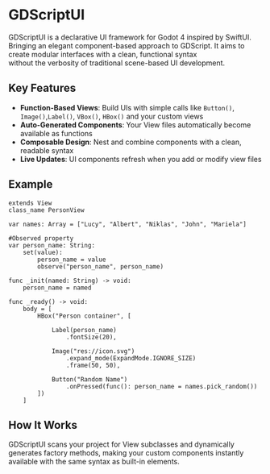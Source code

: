 # GDScriptUI

GDScriptUI is a declarative UI framework for Godot 4 inspired by SwiftUI.<br>
Bringing an elegant component-based approach to GDScript. It aims to create modular interfaces with a clean, functional syntax<br>
without the verbosity of traditional scene-based UI development.

## Key Features

- **Function-Based Views**: Build UIs with simple calls like `Button()`, `Image()`,`Label()`, `VBox()`, `HBox()`  and your custom views
- **Auto-Generated Components**: Your View files automatically become available as functions
- **Composable Design**: Nest and combine components with a clean, readable syntax
- **Live Updates**: UI components refresh when you add or modify view files

## Example

```gdscript
extends View
class_name PersonView

var names: Array = ["Lucy", "Albert", "Niklas", "John", "Mariela"]

#Observed property
var person_name: String:
	set(value):
		person_name = value
		observe("person_name", person_name)

func _init(named: String) -> void:
	person_name = named

func _ready() -> void:
	body = [
		HBox("Person container", [
			
			Label(person_name)
				.fontSize(20),

			Image("res://icon.svg")
				.expand_mode(ExpandMode.IGNORE_SIZE)
				.frame(50, 50),

			Button("Random Name")
				.onPressed(func(): person_name = names.pick_random())
		])
	]

```

## How It Works

GDScriptUI scans your project for View subclasses and dynamically generates factory methods, making your custom components instantly available with the same syntax as built-in elements.
